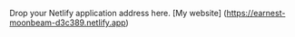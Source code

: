 Drop your Netlify application address here.
[My website] (https://earnest-moonbeam-d3c389.netlify.app)